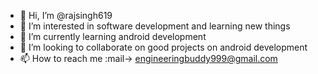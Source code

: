 - 👋 Hi, I’m @rajsingh619
- 👀 I’m interested in software development and learning new things 
- 🌱 I’m currently learning android development
- 💞️ I’m looking to collaborate on good projects on android development
- 📫 How to reach me :mail-> engineeringbuddy999@gmail.com
<!---
rajsingh619/rajsingh619 is a ✨ special ✨ repository because its `README.md` (this file) appears on your GitHub profile.
You can click the Preview link to take a look at your changes.
--->
